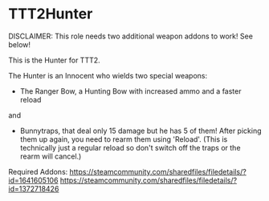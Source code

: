 # TTT2Hunter

DISCLAIMER: This role needs two additional weapon addons to work! See below!

This is the Hunter for TTT2.

The Hunter is an Innocent who wields two special weapons:

- The Ranger Bow, a Hunting Bow with increased ammo and a faster reload

and

- Bunnytraps, that deal only 15 damage but he has 5 of them! After picking them up again, you need to rearm them using 'Reload'. (This is technically just a regular reload so don't switch off the traps or the rearm will cancel.)

Required Addons:
https://steamcommunity.com/sharedfiles/filedetails/?id=1641605106
https://steamcommunity.com/sharedfiles/filedetails/?id=1372718426

